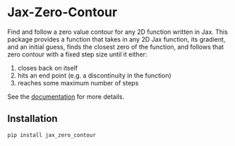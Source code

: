 # Jax-Zero-Contour

Find and follow a zero value contour for any 2D function written in Jax.  This package provides a function that takes in any 2D Jax function, its gradient, and an initial guess, finds the closest zero of the function, and follows that zero contour with a fixed step size until it either:

1. closes back on itself
2. hits an end point (e.g. a discontinuity in the function)
3. reaches some maximum number of steps

See the [documentation](https://ckrawczyk.github.io/Jax-Zero-Contour/) for more details.

## Installation

```bash
pip install jax_zero_contour
```

